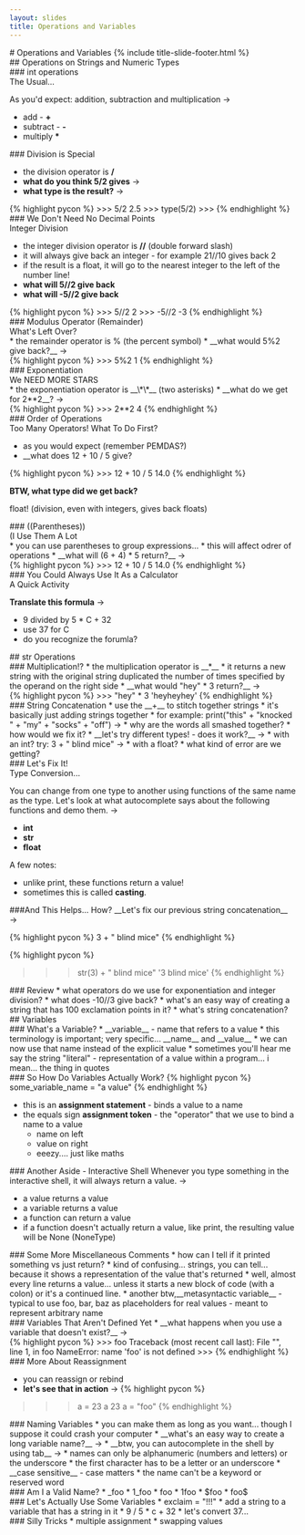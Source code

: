 ```yaml
---
layout: slides
title: Operations and Variables
---
```

<section markdown="block" class="title-slide">
# Operations and Variables
{% include title-slide-footer.html %}
</section>

<section markdown="block">
##  Operations on Strings and Numeric Types
</section>

<section markdown="block">
### int operations 
<aside>The Usual...</aside>

As you'd expect: addition, subtraction and multiplication &rarr;

* add - __+__ 
* subtract - __-__
* multiply __\*__
</section>

<section markdown="block">
### Division is Special

* the division operator is __/__
* __what do you think 5/2 gives__ &rarr;			
* __what type is the result?__ &rarr;

<div class="incremental" markdown="block">
{% highlight pycon %}
>>> 5/2
2.5
>>> type(5/2)
<class 'float'>
>>> 
{% endhighlight %}
</div>
</section>

<section markdown="block">
### We Don't Need No Decimal Points
<aside>Integer Division</aside>

* the integer division operator is __//__ (double forward slash)
* it will always give back an integer - for example 21//10 gives back 2
* if the result is a float, it will go to the nearest integer to the left of the number line!
* __what will 5//2 give back__
* __what will -5//2 give back__

<div class="incremental" markdown="block">
{% highlight pycon %}
>>> 5//2
2
>>> -5//2
-3
{% endhighlight %}
</div>
</section>

<section markdown="block">
### Modulus Operator (Remainder)
<aside>What's Left Over?</aside>
* the remainder operator is % (the percent symbol)
* __what would 5%2 give back?__ &rarr;

<div class="incremental" markdown="block">
{% highlight pycon %}
>>> 5%2
1
{% endhighlight %}
</div>
</section>

<section markdown="block">
### Exponentiation 
<aside>We NEED MORE STARS</aside>
* the exponentiation operator is __\*\*__ (two asterisks)
* __what do we get for 2**2__? &rarr;

<div class="incremental" markdown="block">
{% highlight pycon %}
>>> 2**2
4
{% endhighlight %}
</div>
</section>

<section markdown="block">
### Order of Operations
<aside>Too Many Operators!  What To Do First?</aside>

* as you would expect (remember PEMDAS?)
* __what does 12 + 10 / 5  give?

<div class="incremental" markdown="block">
{% highlight pycon %}
>>> 12 + 10 / 5
14.0
{% endhighlight %}

__BTW, what type did we get back?__

float! (division, even with integers, gives back floats)
</div>
</section>


<section markdown="block">
### ((Parentheses))
<aside>(I Use Them A Lot</aside>
* you can use parentheses to group expressions...
* this will affect odrer of operations
* __what will (6 + 4) * 5 return?__ &rarr;

<div class="incremental" markdown="block">
{% highlight pycon %}
>>> 12 + 10 / 5
14.0
{% endhighlight %}
</div>
</section>

<section markdown="block">
### You Could Always Use It As a Calculator
<aside>A Quick Activity</aside>

__Translate this formula__ &rarr;

* 9 divided by 5 * C + 32
* use 37 for C
* do you recognize the forumla?
</section>

<section markdown="block">
## str Operations
</section>

<section markdown="block">
### Multiplication!?
* the multiplication operator is __*__
* it returns a new string with the original string duplicated the number of times specified by the operand on the right side
* __what would "hey" * 3 return?__ &rarr;

<div class="incremental" markdown="block">
{% highlight pycon %}
>>> "hey" * 3
'heyheyhey'
{% endhighlight %}
</div>
</section>

<section markdown="block">
### String Concatenation
* use the __+__ to stitch together strings
* it's basically just adding strings together
* for example: print("this" + "knocked " + "my" + "socks" + "off") &rarr;
* why are the words all smashed together? 
* how would we fix it? 
* __let's try different types! - does it work?__ &rarr;
	* with an int? try: 3 + " blind mice" &rarr;
	* with a float?
	* what kind of error are we getting?
</section>

<section markdown="block">
### Let's Fix It!
<aside>Type Conversion...</aside>

You can change from one type to another using functions of the same name as the type.  Let's look at what autocomplete says about the following functions and demo them.  &rarr;

* __int__
* __str__
* __float__

A few notes:

* unlike print, these functions return a value!
* sometimes this is called __casting__.
</section>

<section markdown="block">
###And This Helps... How? 
__Let's fix our previous string concatenation__ &rarr;

{% highlight pycon %}
3 + " blind mice"
{% endhighlight %}

<div class="incremental" markdown="block">

{% highlight pycon %}
>>> str(3) + " blind mice"
'3 blind mice'
{% endhighlight %}
</div>
</section>

<section markdown="block">
### Review
* what operators do we use for exponentiation and integer division?
* what does -10//3 give back?
* what's an easy way of creating a string that has 100 exclamation points in it? 
* what's string concatenation?
</section>


<section markdown="block">
## Variables
</section>

<section markdown="block">
### What's a Variable?
* __variable__ - name that refers to a value
* this terminology is important; very specific... __name__ and __value__
* we can now use that name instead of the explicit value
* sometimes you'll hear me say the string "literal" - representation of a value within a program... i mean... the thing in quotes
</section>

<section markdown="block">
### So How Do Variables Actually Work?
{% highlight pycon %}
some_variable_name = "a value"
{% endhighlight %}

* this is an __assignment statement__ - binds a value to a name
* the equals sign __assignment token__ - the "operator" that we use to bind a name to a value
	* name on left
	* value on right
	* eeezy.... just like maths
</section>

<section markdown="block">
### Another Aside - Interactive Shell
Whenever you type something in the interactive shell, it will always return a value. &rarr;

* a value returns a value
* a variable returns a value
* a function can return a value
* if a function doesn't actually return a value, like print, the resulting value will be None (NoneType)
</section>

<section markdown="block">
### Some More Miscellaneous Comments
* how can I tell if it printed something vs just return?
	* kind of confusing... strings, you can tell... because it shows a representation of the value that's returned
	* well, almost every line returns a value... unless it starts a new block of code (with a colon) or it's a continued line.
* another btw,__metasyntactic variable__ - typical to use foo, bar, baz as placeholders for real values - meant to represent arbitrary name
</section>

<section markdown="block">
### Variables That Aren't Defined Yet
* __what happens when you use a variable that doesn't exist?__ &rarr;	

<div class="incremental" markdown="block">
{% highlight pycon %}
>>> foo
Traceback (most recent call last):
  File "<pyshell#0>", line 1, in <module>
    foo
NameError: name 'foo' is not defined
>>> 
{% endhighlight %}
</div>
</section>

<section markdown="block">
### More About Reassignment

* you can reassign or rebind
* __let's see that in action__ &rarr;
{% highlight pycon %}
>>> a = 23
>>> a
23
>>> a = "foo"
{% endhighlight %}
</section>

<section markdown="block">
### Naming Variables
* you can make them as long as you want... though I suppose it could crash your computer
	* __what's an easy way to create a long variable name?__ &rarr;
	* __btw, you can autocomplete in the shell by using tab__ &rarr;
* names can only be alphanumeric (numbers and letters) or the underscore
* the first character has to be a letter or an underscore
* __case sensitive__ - case matters
* the name can't be a keyword or reserved word
</section>

<section markdown="block">
### Am I a Valid Name?
* _foo
* 1_foo
* foo
* 1foo
* $foo
* foo$
</section>

<section markdown="block">
### Let's Actually Use Some Variables
* exclaim = "!!!" 
* add a string to a variable that has a string in it
* 9 / 5 * c + 32
* let's convert 37...
</section>

<section markdown="block">
### Silly Tricks
* multiple assignment
* swapping values
</section>

